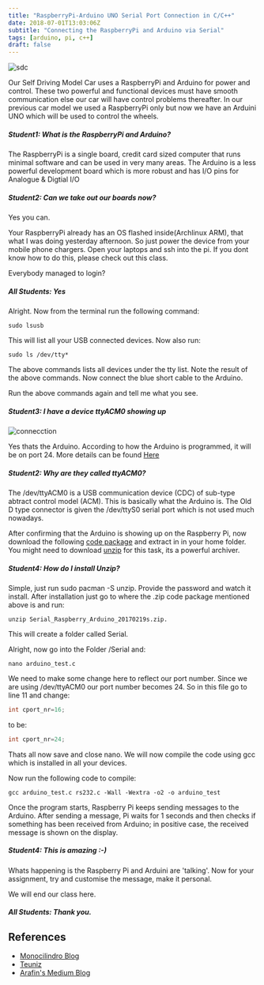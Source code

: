 ```yaml
---
title: "RaspberryPi-Arduino UNO Serial Port Connection in C/C++"
date: 2018-07-01T13:03:06Z
subtitle: "Connecting the RaspberryPi and Arduino via Serial"
tags: [arduino, pi, c++]
draft: false
---
```

![sdc](/img/sdc/sdc.jpg)

Our Self Driving Model Car uses a RaspberryPi and Arduino for power and control.
These two powerful and functional devices must have smooth communication else
our car will have control problems thereafter. In our previous car model we used
a RaspberryPi only but now we have an Arduini UNO which will be used to control
the wheels.

##### Student1: What is the RaspberryPi and Arduino?

The RaspberryPi is a single board, credit card sized computer that runs minimal software and can be used in very many areas. The Arduino is a less powerful development board which is more robust and has I/O pins for Analogue & Digtial I/O

##### Student2: Can we take out our boards now?

Yes you can.

Your RaspberryPi already has an OS flashed inside(Archlinux ARM), that what I was doing yesterday afternoon. So just power the device from your mobile phone chargers. Open your laptops and ssh into the pi. If you dont know how to do this, please check out this class.

Everybody managed to login?

##### All Students: Yes

Alright. Now from the terminal run the following command:

```console
sudo lsusb
```
This will list all your USB connected devices. Now also run:
```console
sudo ls /dev/tty*
```
The above commands lists all devices under the tty list. Note the result of the above commands. Now connect the blue short cable to the Arduino.

Run the above commands again and tell me what you see.

##### Student3: I have a device ttyACM0 showing up

![connecction](/img/sdc/connection.jpg)

Yes thats the Arduino. According to how the Arduino is programmed, it will be on port 24. More details can be found [Here](https://www.teuniz.net/RS-232)

##### Student2: Why are they called ttyACM0?

The /dev/ttyACM0 is a USB communication device (CDC) of sub-type abtract control model (ACM). This is basically what the Arduino is. The Old D type connector is given the /dev/ttyS0 serial port which is not used much nowadays.

After confirming that the Arduino is showing up on the Raspberry Pi, now download the following [code package](https://www.monocilindro.com/wp-content/uploads/2017/02/Serial_Raspberry_Arduino_20170219s.zip) and extract in in your home folder. You might need to download [unzip](https://www.archlinux.org/packages/extra/x86_64/unzip/) for this task, its a powerful archiver.

##### Student4: How do I install Unzip?

Simple, just run sudo pacman -S unzip. Provide the password and watch it install. After installation just go to where the .zip code package mentioned above is and run: 

```console
unzip Serial_Raspberry_Arduino_20170219s.zip. 
```

This will create a folder called Serial.

Alright, now go into the Folder /Serial and: 

```console
nano arduino_test.c 
```

We need to make some change here to reflect our port number. Since we are using /dev/ttyACM0 our port number becomes 24. So in this file go to line 11 and change:

```cpp
int cport_nr=16;
```
to be:

```cpp
int cport_nr=24;
```
Thats all now save and close nano. We will now compile the code using gcc which is installed in all your devices.

Now run the following code to compile:

```console
gcc arduino_test.c rs232.c -Wall -Wextra -o2 -o arduino_test
```

Once the program starts, Raspberry Pi keeps sending messages to the Arduino. After sending a message, Pi waits for 1 seconds and then checks if something has been received from Arduino; in positive case, the received message is shown on the display.

##### Student4: This is amazing :-)

Whats happening is the Raspberry Pi and Arduini are 'talking'. Now for your assignment, try and customise the message, make it personal.

We will end our class here.

##### All Students: Thank you.
## References
* [Monocilindro Blog](https://www.monocilindro.com/2017/02/19/how-to-connect-arduino-and-raspberry-pi-using-usb-and-c/)
* [Teuniz](https://www.teuniz.net/RS-232/)
* [Arafin's Medium Blog](https://medium.com/@araffin/simple-and-robust-computer-arduino-serial-communication-f91b95596788)
